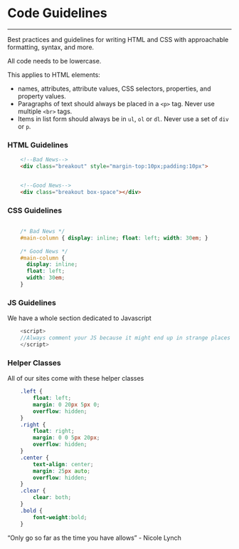 # Code Guidelines
***
Best practices and guidelines for writing HTML and CSS with approachable formatting, syntax, and more.

All code needs to be lowercase.

This applies to HTML elements:
- names, attributes, attribute values, CSS selectors, properties, and property values.
- Paragraphs of text should always be placed in a `<p>` tag. Never use multiple `<br>` tags.
- Items in list form should always be in `ul`, `ol` or `dl`. Never use a set of `div` or `p`.

### HTML Guidelines 

```html
    <!--Bad News-->
    <div class="breakout" style="margin-top:10px;padding:10px">


    <!--Good News-->
    <div class="breakout box-space"></div>
```

### CSS Guidelines

```css 

    /* Bad News */
    #main-column { display: inline; float: left; width: 30em; }
    
    /* Good News */
    #main-column { 
      display: inline; 
      float: left; 
      width: 30em; 
    }
```

### JS Guidelines 

We have a whole section dedicated to Javascript 
```js
    <script>
    //Always comment your JS because it might end up in strange places
    </script>
```

### Helper Classes

All of our sites come with these helper classes

```css
    .left {
        float: left;
        margin: 0 20px 5px 0;
        overflow: hidden;
    }
    .right {
        float: right;
        margin: 0 0 5px 20px;
        overflow: hidden;
    }
    .center {
        text-align: center;
        margin: 25px auto;
        overflow: hidden;
    }
    .clear {
        clear: both;
    }
    .bold {
        font-weight:bold; 
    }
```

“Only go so far as the time you have allows” - Nicole Lynch
